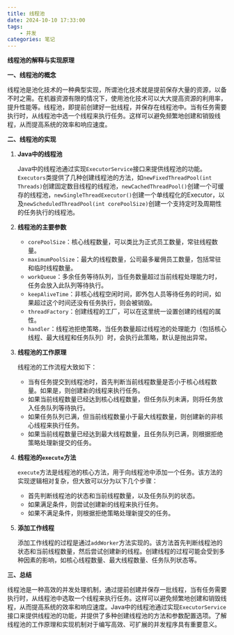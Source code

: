 ```yaml
---
title: 线程池 
date: 2024-10-10 17:33:00
tags:
	- 并发
categories: 笔记
---
```

**线程池的解释与实现原理**

**一、线程池的概念**

线程池是池化技术的一种典型实现，所谓池化技术就是提前保存大量的资源，以备不时之需。在机器资源有限的情况下，使用池化技术可以大大提高资源的利用率，提升性能等。线程池，即提前创建好一批线程，并保存在线程池中。当有任务需要执行时，从线程池中选一个线程来执行任务。这样可以避免频繁地创建和销毁线程，从而提高系统的效率和响应速度。

**二、线程池的实现**

1. **Java中的线程池**

   Java中的线程池通过实现`ExecutorService`接口来提供线程池的功能。`Executors`类提供了几种创建线程池的方法，如`newFixedThreadPool(int Threads)`创建固定数目线程的线程池，`newCachedThreadPool()`创建一个可缓存的线程池，`newSingleThreadExecutor()`创建一个单线程化的Executor，以及`newScheduledThreadPool(int corePoolSize)`创建一个支持定时及周期性的任务执行的线程池。

2. **线程池的主要参数**

   - `corePoolSize`：核心线程数量，可以类比为正式员工数量，常驻线程数量。
   - `maximumPoolSize`：最大的线程数量，公司最多雇佣员工数量，包括常驻和临时线程数量。
   - `workQueue`：多余任务等待队列，当任务数量超过当前线程处理能力时，任务会放入此队列等待执行。
   - `keepAliveTime`：非核心线程空闲时间，即外包人员等待任务的时间，如果超过这个时间还没有任务执行，则会被销毁。
   - `threadFactory`：创建线程的工厂，可以在这里统一设置创建的线程的属性。
   - `handler`：线程池拒绝策略，当任务数量超过线程池的处理能力（包括核心线程、最大线程和任务队列）时，会执行此策略，默认是抛出异常。

3. **线程池的工作原理**

   线程池的工作流程大致如下：

   - 当有任务提交到线程池时，首先判断当前线程数量是否小于核心线程数量。如果是，则创建新的线程来执行任务。
   - 如果当前线程数量已经达到核心线程数量，但任务队列未满，则将任务放入任务队列等待执行。
   - 如果任务队列已满，但当前线程数量小于最大线程数量，则创建新的非核心线程来执行任务。
   - 如果当前线程数量已经达到最大线程数量，且任务队列已满，则根据拒绝策略处理新提交的任务。

4. **线程池的`execute`方法**

   `execute`方法是线程池的核心方法，用于向线程池中添加一个任务。该方法的实现逻辑相对复杂，但大致可以分为以下几个步骤：

   - 首先判断线程池的状态和当前线程数量，以及任务队列的状态。
   - 如果满足条件，则尝试创建新的线程来执行任务。
   - 如果不满足条件，则根据拒绝策略处理新提交的任务。

5. **添加工作线程**

   添加工作线程的过程是通过`addWorker`方法实现的。该方法首先判断线程池的状态和当前线程数量，然后尝试创建新的线程。创建线程的过程可能会受到多种因素的影响，如核心线程数量、最大线程数量、任务队列状态等。

**三、总结**

线程池是一种高效的并发处理机制，通过提前创建并保存一批线程，当有任务需要执行时，从线程池中选取一个线程来执行任务。这样可以避免频繁地创建和销毁线程，从而提高系统的效率和响应速度。Java中的线程池通过实现`ExecutorService`接口来提供线程池的功能，并提供了多种创建线程池的方法和参数配置选项。了解线程池的工作原理和实现机制对于编写高效、可扩展的并发程序具有重要意义。